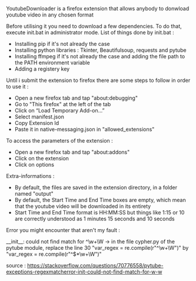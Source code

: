 YoutubeDownloader is a firefox extension that allows anybody to donwload youtube video in any chosen format

Before utilising it you need to download a few dependencies. To do that, execute init.bat in administrator mode.
List of things done by init.bat : 
  - Installing pip if it's not already the case
  - Installing python libraries : Tkinter, Beautifulsoup, requests and pytube
  - Installing ffmpeg if it's not already the case and adding the file path to the PATH environment variable
  - Adding a registery key

Until i submit the extension to firefox there are some steps to follow in order to use it : 
  - Open a new firefox tab and tap "about:debugging"
  - Go to "This firefox" at the left of the tab
  - Click on “Load Temporary Add-on...”
  - Select manifest.json
  - Copy Extension Id
  - Paste it in native-messaging.json in "allowed_extensions"

To access the parameters of the extension :
  - Open a new firefox tab and tap "about:addons"
  - Click on the extension
  - Click on options

Extra-informations : 
  - By default, the files are saved in the extension directory, in a folder named "output"
  - By default, the Start Time and End Time boxes are empty, which mean that the youtube video will be downloaded in its entirety
  - Start Time and End Time format is HH\:MM:SS but things like 1:15 or 10 are correctly understood as 1 minutes 15 seconds and 10 seconds

Error you might encounter that aren't my fault : 

\_\_init\_\_: could not find match for ^\w+\W -> in the file cypher.py of the pytube module, replace the line 30 "var_regex = re.compile(r"^\w+\W")" by "var_regex = re.compile(r"^\$*\w+\W")"

source : https://stackoverflow.com/questions/70776558/pytube-exceptions-regexmatcherror-init-could-not-find-match-for-w-w
